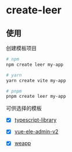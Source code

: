 # create-leer



## 使用

创建模板项目

```bash
# npm
npm create leer my-app

# yarn
yarn create vite my-app

# pnpm
pnpm create leer my-app
```



可供选择的模板

- [x] [typescript-library](https://github.com/charrue/create-leer/blob/master/templates/typescript-library/README.md)

- [x] [vue-ele-admin-v2](https://github.com/charrue/create-leer/blob/master/templates/vue-ele-admin-v2/README.md)

- [x] [weapp](https://github.com/charrue/create-leer/blob/master/templates/weapp/README.md)

